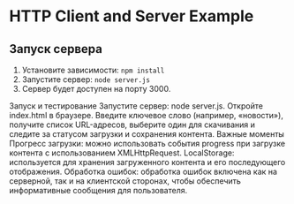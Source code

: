 # HTTP Client and Server Example

## Запуск сервера
1. Установите зависимости: `npm install`
2. Запустите сервер: `node server.js`
3. Сервер будет доступен на порту 3000.

Запуск и тестирование
Запустите сервер: node server.js.
Откройте index.html в браузере.
Введите ключевое слово (например, «новости»), получите список URL-адресов, выберите один для скачивания и следите за статусом загрузки и сохранения контента.
Важные моменты
Прогресс загрузки: можно использовать события progress при загрузке контента с использованием XMLHttpRequest.
LocalStorage: используется для хранения загруженного контента и его последующего отображения.
Обработка ошибок: обработка ошибок включена как на серверной, так и на клиентской сторонах, чтобы обеспечить информативные сообщения для пользователя.

